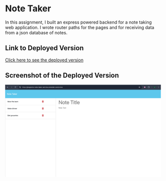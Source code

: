 # Note Taker

In this assignment, I built an express powered backend for a note taking web application. I wrote router paths for the pages and for receiving data from a json database of notes.  

## Link to Deployed Version
[Click here to see the deployed version](https://jongroms-note-taker-service.onrender.com/notes)

## Screenshot of the Deployed Version
![Screenshot of the web page](./public/assets/images/screenshot.png)